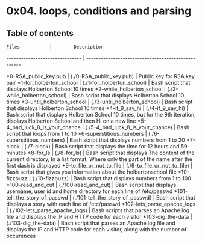 # 0x04. loops, conditions and parsing

## Table of contents
	Files			|		 Description
-------------------------------	| ---------------------------------------------------

*0-RSA_public_key.pub		|	(./0-RSA_public_key.pub) | Public key for RSA key pair
*1-for_holberton_school		|	(./1-for_holberton_school) | Bash script that displays Holberton School 10 times
*2-while_holberton_school	|	(./2-while_holberton_school) | Bash script that displays Holberton School 10 times
*3-until_holberton_school	|	(./3-until_holberton_school) | Bash script that displays Holberton School 10 times
*4-if_9_say_hi			|	(./4-if_9_say_hi) | Bash script that displays Holberton School 10 times, but for the 9th iteration, displays Holberton School and then Hi on a new line
*5-4_bad_luck_8_is_your_chance	|	(./5-4_bad_luck_8_is_your_chance) | Bash script that loops from 1 to 10
*6-superstitious_numbers	|	(./6-superstitious_numbers) | Bash script that displays numbers from 1 to 20
*7-clock			|	(./7-clock) | Bash script that displays the time for 12 hours and 59 minutes
*8-for_ls			|	(./8-for_ls) | Bash script that displays The content of the current directory, In a list format, Where only the part of the name after the first dash is displayed
*9-to_file_or_not_to_file	|	(./9-to_file_or_not_to_file) | Bash script that gives you information about the holbertonschool file
*10-fizzbuzz			|	(./10-fizzbuzz) | Bash script that displays numbers from 1 to 100
*100-read_and_cut		|	(./100-read_and_cut) | Bash script that displays username, user id and home directory for each line of /etc/passwd
*101-tell_the_story_of_passwd	|	(./101-tell_the_story_of_passwd) | Bash script that displays a story with each line of /etc/passwd
*102-lets_parse_apache_logs	|	(./102-lets_parse_apache_logs) | Bash scripts that parses an Apache log file and displays the IP and HTTP code for each visitor
*103-dig_the-data		|	(./103-dig_the-data) | Bash script that parses an Apache log file and displays the IP and HTTP code for each visitor, along with the number of occurences
